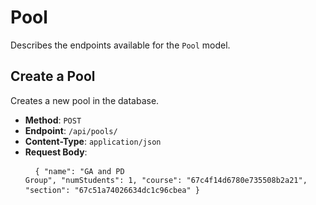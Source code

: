 # Pool

Describes the endpoints available for the `Pool` model.

## Create a Pool

Creates a new pool in the database.

- **Method**: <code>POST</code>
- **Endpoint**: <code>/api/pools/</code>
- **Content-Type**: <code>application/json</code>
- **Request Body**: <pre> <code> {
  "name": "GA and PD Group",
  "numStudents": 1,
  "course": "67c4f14d6780e735508b2a21",
  "section": "67c51a74026634dc1c96cbea"
} </code> </pre>

